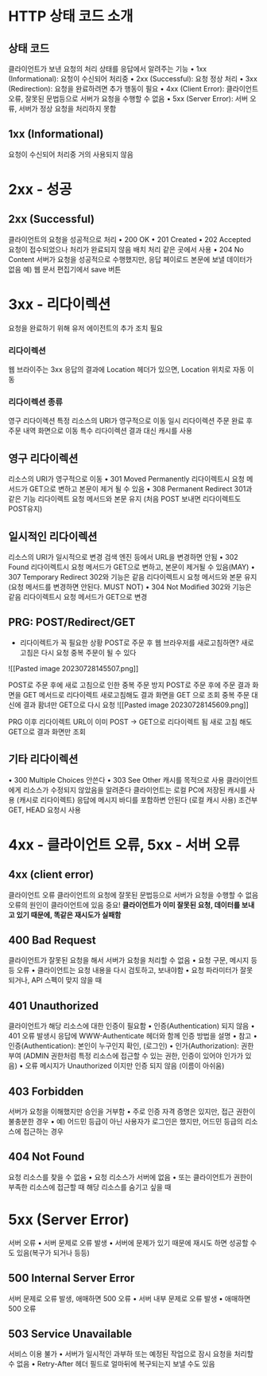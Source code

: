 # HTTP 상태 코드 소개 
## 상태 코드 
클라이언트가 보낸 요청의 처리 상태를 응답에서 알려주는 기능 
• 1xx (Informational): 요청이 수신되어 처리중 
• 2xx (Successful): 요청 정상 처리 
• 3xx (Redirection): 요청을 완료하려면 추가 행동이 필요 
• 4xx (Client Error): 클라이언트 오류, 잘못된 문법등으로 서버가 요청을 수행할 수 없음 
• 5xx (Server Error): 서버 오류, 서버가 정상 요청을 처리하지 못함

## 1xx (Informational)
요청이 수신되어 처리중 
거의 사용되지 않음 

# 2xx - 성공 
## 2xx (Successful)
클라이언트의 요청을 성공적으로 처리 
• 200 OK 
• 201 Created 
• 202 Accepted 
	요청이 접수되었으나 처리가 완료되지 않음
	배치 처리 같은 곳에서 사용
• 204 No Content
	서버가 요청을 성공적으로 수행했지만, 응답 페이로드 본문에 보낼 데이터가 없음 
	예)  웹 문서 편집기에서 save 버튼 

# 3xx - 리다이렉션
요청을 완료하기 위해 유저 에이전트의 추가 조치 필요 

### 리다이렉션 
웹 브라이주는 3xx 응답의 결과에 Location 헤더가 있으면, Location 위치로 자동 이동 

### 리다이렉션 종류 
영구 리다이렉션 
	특정 리소스의 URI가 영구적으로 이동 
일시 리다이렉션 
	주문 완료 후 주문 내역 화면으로 이동 
특수 리다이렉션 
	결과 대신 캐시를 사용

## 영구 리다이렉션 
리소스의 URI가 영구적으로 이동
• 301 Moved Permanently 
	리다이렉트시 요청 메서드가 GET으로 변하고 본문이 제거 될 수 있음
• 308 Permanent Redirect
	301과 같은 기능 
	리다이렉트 요청 메서드와 본문 유지 (처음 POST 보내면 리다이렉트도 POST유지)
 
## 일시적인 리다이렉션 
리소스의 URI가 일시적으로 변경 
검색 엔진 등에서 URL을 변경하면 안됨 
• 302 Found 
	리다이렉트시 요청 메서드가 GET으로 변하고, 본문이 제거될 수 있음(MAY)
• 307 Temporary Redirect 
	302와 기능은 같음
	리다이렉트시 요청 메서드와 본문 유지(요청 메서드를 변경하면 안된다. MUST NOT)
• 304 Not Modified 
	302와 기능은 같음
	리다이렉트시 요청 메서드가 GET으로 변경

## PRG: POST/Redirect/GET
- 리다이렉트가 꼭 필요한 상황 
POST로 주문 후 웹 브라우저를 새로고침하면?
새로고침은 다시 요청 
중복 주문이 될 수 있다 

![[Pasted image 20230728145507.png]]

POST로 주문 후에 새로 고침으로 인한 중복 주문 방지 
POST로 주문 후에 주문 결과 화면을 GET 메서드로 리다이렉트
새로고침해도 결과 화면을 GET 으로 조회 
중복 주문 대신에 결과 홤녀만 GET으로 다시 요청 
![[Pasted image 20230728145609.png]]

PRG 이후 리다이렉트 
	URL이 이미 POST -> GET으로 리다이렉트 됨 
	새로 고침 해도 GET으로 결과 화면만 조회

## 기타 리다이렉션
• 300 Multiple Choices 
	안쓴다
• 303 See Other 
	캐시를 목적으로 사용
	클라이언트에게 리소스가 수정되지 않았음을 알려준다
	클라이언트는 로컬 PC에 저장된 캐시를 사용 (캐시로 리다이렉트)
	응답에 메시지 바디를 포함하변 안된다 (로컬 캐시 사용)
	조건부 GET, HEAD 요청시 사용 

# 4xx - 클라이언트 오류, 5xx - 서버 오류 
## 4xx (client error)
클라이언트 오류 
클라이언트의 요청에 잘못된 문법등으로 서버가 요청을 수행할 수 없음
오류의 원인이 클라이언트에 있음
중요! 
	**클라이언트가 이미 잘못된 요청, 데이터를 보내고 있기 때문에, 똑같은 재시도가 실패함**

## 400 Bad Request
클라이언트가 잘못된 요청을 해서 서버가 요청을 처리할 수 없음
• 요청 구문, 메시지 등등 오류 
• 클라이언트는 요청 내용을 다시 검토하고, 보내야함
• 요청 파라미터가 잘못되거나, API 스펙이 맞지 않을 때

## 401 Unauthorized
클라이언트가 해당 리소스에 대한 인증이 필요함
• 인증(Authentication) 되지 않음 
• 401 오류 발생시 응답에 WWW-Authenticate 헤더와 함께 인증 방법을 설명 
• 참고 
	• 인증(Authentication): 본인이 누구인지 확인, (로그인) 
	• 인가(Authorization): 권한부여 (ADMIN 권한처럼 특정 리소스에 접근할 수 있는 권한, 인증이 있어야 인가가 있음) 
	• 오류 메시지가 Unauthorized 이지만 인증 되지 않음 (이름이 아쉬움)

## 403 Forbidden
서버가 요청을 이해했지만 승인을 거부함
• 주로 인증 자격 증명은 있지만, 접근 권한이 불충분한 경우 
• 예) 어드민 등급이 아닌 사용자가 로그인은 했지만, 어드민 등급의 리소스에 접근하는 경우

## 404 Not Found
요청 리소스를 찾을 수 없음
• 요청 리소스가 서버에 없음 
• 또는 클라이언트가 권한이 부족한 리소스에 접근할 때 해당 리소스를 숨기고 싶을 때

# 5xx (Server Error)
서버 오류 
• 서버 문제로 오류 발생 
• 서버에 문제가 있기 때문에 재시도 하면 성공할 수도 있음(복구가 되거나 등등)

## 500 Internal Server Error
서버 문제로 오류 발생, 애매하면 500 오류
• 서버 내부 문제로 오류 발생 
• 애매하면 500 오류

## 503 Service Unavailable
서비스 이용 불가 
• 서버가 일시적인 과부하 또는 예정된 작업으로 잠시 요청을 처리할 수 없음 
• Retry-After 헤더 필드로 얼마뒤에 복구되는지 보낼 수도 있음

